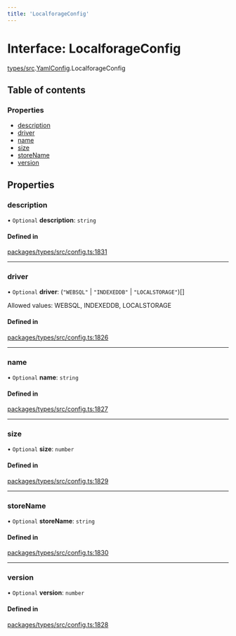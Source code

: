 ```yaml
---
title: 'LocalforageConfig'
---
```


# Interface: LocalforageConfig

[types/src](../modules/types_src).[YamlConfig](../modules/types_src.YamlConfig).LocalforageConfig

## Table of contents

### Properties

- [description](types_src.YamlConfig.LocalforageConfig#description)
- [driver](types_src.YamlConfig.LocalforageConfig#driver)
- [name](types_src.YamlConfig.LocalforageConfig#name)
- [size](types_src.YamlConfig.LocalforageConfig#size)
- [storeName](types_src.YamlConfig.LocalforageConfig#storename)
- [version](types_src.YamlConfig.LocalforageConfig#version)

## Properties

### description

• `Optional` **description**: `string`

#### Defined in

[packages/types/src/config.ts:1831](https://github.com/Urigo/graphql-mesh/blob/master/packages/types/src/config.ts#L1831)

___

### driver

• `Optional` **driver**: (``"WEBSQL"`` \| ``"INDEXEDDB"`` \| ``"LOCALSTORAGE"``)[]

Allowed values: WEBSQL, INDEXEDDB, LOCALSTORAGE

#### Defined in

[packages/types/src/config.ts:1826](https://github.com/Urigo/graphql-mesh/blob/master/packages/types/src/config.ts#L1826)

___

### name

• `Optional` **name**: `string`

#### Defined in

[packages/types/src/config.ts:1827](https://github.com/Urigo/graphql-mesh/blob/master/packages/types/src/config.ts#L1827)

___

### size

• `Optional` **size**: `number`

#### Defined in

[packages/types/src/config.ts:1829](https://github.com/Urigo/graphql-mesh/blob/master/packages/types/src/config.ts#L1829)

___

### storeName

• `Optional` **storeName**: `string`

#### Defined in

[packages/types/src/config.ts:1830](https://github.com/Urigo/graphql-mesh/blob/master/packages/types/src/config.ts#L1830)

___

### version

• `Optional` **version**: `number`

#### Defined in

[packages/types/src/config.ts:1828](https://github.com/Urigo/graphql-mesh/blob/master/packages/types/src/config.ts#L1828)
